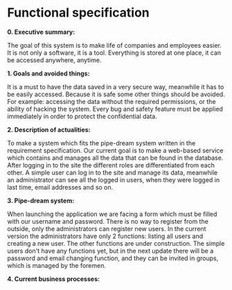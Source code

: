 # Functional specification

**0. Executive summary:**

The goal of this system is to make life of companies and employees easier. It is not only a software, it is a tool. Everything is stored at one place, it can be accessed anywhere, anytime.  

**1. Goals and avoided things:**

It is a must to have the data saved in a very secure way, meanwhile it has to be easily accessed. Because it is safe some other things should be avoided. For example: accessing the data without the required permissions, or the ability of hacking the system. Every bug and safety feature must be applied immediately in order to protect the confidential data.

**2. Description of actualities:**

To make a system which fits the pipe-dream system written in the requirement specification. Our current goal is to make a web-based service which contains and manages all the data that can be found in the database. After logging in to the site the different roles are differentiated from each other. A simple user can log in to the site and manage its data, meanwhile an administrator can see all the logged in users, when they were logged in last time, email addresses and so on. 

**3. Pipe-dream system:**

When launching the application we are facing a form which must be filled with our username and password. There is no way to register from the outside, only the administrators can register new users. In the current version the administrators have only 2 functions: listing all users and creating a new user. The other functions are under construction. The simple users don't have any functions yet, but in the next update there will be a password and email changing function, and they can be invited in groups, which is managed by the foremen.

**4. Current business processes:**

